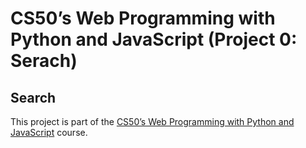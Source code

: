 # CS50’s Web Programming with Python and JavaScript (Project 0: Serach)
## Search
This project is part of the [CS50’s Web Programming with Python and JavaScript](https://cs50.harvard.edu/web/2020/) course.